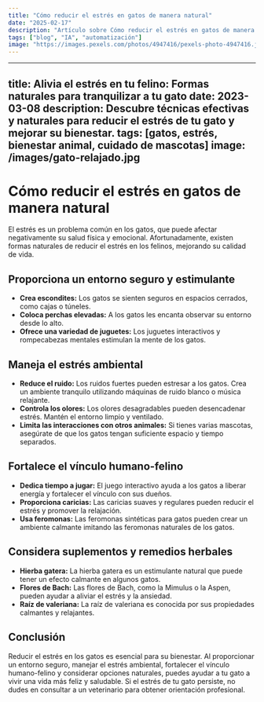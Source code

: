 ```yaml
---
title: "Cómo reducir el estrés en gatos de manera natural"
date: "2025-02-17"
description: "Artículo sobre Cómo reducir el estrés en gatos de manera natural"
tags: ["blog", "IA", "automatización"]
image: "https://images.pexels.com/photos/4947416/pexels-photo-4947416.jpeg?auto=compress&cs=tinysrgb&h=350"
---
```


---
title: Alivia el estrés en tu felino: Formas naturales para tranquilizar a tu gato
date: 2023-03-08
description: Descubre técnicas efectivas y naturales para reducir el estrés de tu gato y mejorar su bienestar.
tags: [gatos, estrés, bienestar animal, cuidado de mascotas]
image: /images/gato-relajado.jpg
---

# Cómo reducir el estrés en gatos de manera natural

El estrés es un problema común en los gatos, que puede afectar negativamente su salud física y emocional. Afortunadamente, existen formas naturales de reducir el estrés en los felinos, mejorando su calidad de vida.

## Proporciona un entorno seguro y estimulante

* **Crea escondites:** Los gatos se sienten seguros en espacios cerrados, como cajas o túneles.
* **Coloca perchas elevadas:** A los gatos les encanta observar su entorno desde lo alto.
* **Ofrece una variedad de juguetes:** Los juguetes interactivos y rompecabezas mentales estimulan la mente de los gatos.

## Maneja el estrés ambiental

* **Reduce el ruido:** Los ruidos fuertes pueden estresar a los gatos. Crea un ambiente tranquilo utilizando máquinas de ruido blanco o música relajante.
* **Controla los olores:** Los olores desagradables pueden desencadenar estrés. Mantén el entorno limpio y ventilado.
* **Limita las interacciones con otros animales:** Si tienes varias mascotas, asegúrate de que los gatos tengan suficiente espacio y tiempo separados.

## Fortalece el vínculo humano-felino

* **Dedica tiempo a jugar:** El juego interactivo ayuda a los gatos a liberar energía y fortalecer el vínculo con sus dueños.
* **Proporciona caricias:** Las caricias suaves y regulares pueden reducir el estrés y promover la relajación.
* **Usa feromonas:** Las feromonas sintéticas para gatos pueden crear un ambiente calmante imitando las feromonas naturales de los gatos.

## Considera suplementos y remedios herbales

* **Hierba gatera:** La hierba gatera es un estimulante natural que puede tener un efecto calmante en algunos gatos.
* **Flores de Bach:** Las flores de Bach, como la Mimulus o la Aspen, pueden ayudar a aliviar el estrés y la ansiedad.
* **Raíz de valeriana:** La raíz de valeriana es conocida por sus propiedades calmantes y relajantes.

## Conclusión

Reducir el estrés en los gatos es esencial para su bienestar. Al proporcionar un entorno seguro, manejar el estrés ambiental, fortalecer el vínculo humano-felino y considerar opciones naturales, puedes ayudar a tu gato a vivir una vida más feliz y saludable. Si el estrés de tu gato persiste, no dudes en consultar a un veterinario para obtener orientación profesional.